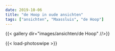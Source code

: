 ```yaml
---
date: 2019-10-06
title: "de Hoop in oude ansichten"
tags: ["ansichten", "Maassluis", "de Hoop"]
---
```

{{< gallery dir="images/ansichten/de Hoop" //>}}

{{< load-photoswipe >}}